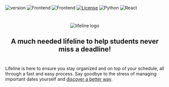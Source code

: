 ![version](https://img.shields.io/badge/version-1.0.0-red)
![Frontend](https://github.com/techstartucalgary/lifeline/actions/workflows/deploy-frontend.yaml/badge.svg)
![Frontend](https://github.com/techstartucalgary/lifeline/actions/workflows/ci.yaml/badge.svg)
[![License](https://img.shields.io/badge/license-MIT-brown.svg)](https://opensource.org/licenses/MIT)
![Python](https://img.shields.io/badge/python-v3.6+-blue.svg)
![React](https://img.shields.io/badge/react-v18.2-blue.svg)

<div align="center" style="margin: 2.5rem 0rem;">
  <picture>
    <source media="(prefers-color-scheme: dark)" srcset="https://user-images.githubusercontent.com/70448914/202774114-d8db6cf5-6e94-467b-a0a3-833bfec376be.png">
    <img alt="lifeline logo" src="https://user-images.githubusercontent.com/70448914/202774123-f98c4b27-3452-483c-9750-50766867dcfa.png">
  </picture>

  <h2 align="center">
    A much needed lifeline to help students never miss a deadline!
  </h2>
</div>

<p>Lifeline is here to ensure you stay organized and on top of your schedule, all through a fast and easy process. Say goodbye to the stress of managing important dates yourself and <a href="https://lifeline.techstartucalgary.com" target="_blank">discover a better way</a>.</p>
